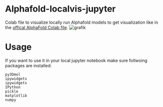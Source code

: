 # Alphafold-localvis-jupyter

Colab file to visualize locally run Alphafold models to get visualization like in the [offical AlphaFold Colab file](https://colab.research.google.com/github/deepmind/alphafold/blob/main/notebooks/AlphaFold.ipynb?pli=1#scrollTo=XUo6foMQxwS2).
                      ![grafik](https://user-images.githubusercontent.com/13366088/148198944-758cbaab-0879-486a-8740-2522302a824d.png)

# Usage
If you want to use it in your local jupyter notebook make sure follwoing packages are installed:
```
py3Dmol
ipywidgets
ipywidgets 
IPython 
pickle
matplotlib 
numpy 
```
